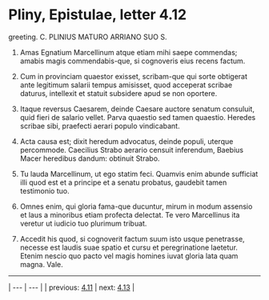 # Pliny, Epistulae, letter 4.12

greeting. C. PLINIUS MATURO ARRIANO SUO S.



1. Amas Egnatium Marcellinum atque etiam mihi saepe commendas; amabis magis commendabis-que, si cognoveris eius recens factum.



2. Cum in provinciam quaestor exisset, scribam-que qui sorte obtigerat ante legitimum salarii tempus amisisset, quod acceperat scribae daturus, intellexit et statuit subsidere apud se non oportere.



3. Itaque reversus Caesarem, deinde Caesare auctore senatum consuluit, quid fieri de salario vellet. Parva quaestio sed tamen quaestio. Heredes scribae sibi, praefecti aerari populo vindicabant.



4. Acta causa est; dixit heredum advocatus, deinde populi, uterque percommode. Caecilius Strabo aerario censuit inferendum, Baebius Macer heredibus dandum: obtinuit Strabo.



5. Tu lauda Marcellinum, ut ego statim feci. Quamvis enim abunde sufficiat illi quod est et a principe et a senatu probatus, gaudebit tamen testimonio tuo.



6. Omnes enim, qui gloria fama-que ducuntur, mirum in modum assensio et laus a minoribus etiam profecta delectat. Te vero Marcellinus ita veretur ut iudicio tuo plurimum tribuat.



7. Accedit his quod, si cognoverit factum suum isto usque penetrasse, necesse est laudis suae spatio et cursu et peregrinatione laetetur. Etenim nescio quo pacto vel magis homines iuvat gloria lata quam magna. Vale.



---

| --- | --- |
| previous: [4.11](../4.11/) | next: [4.13](../4.13/) |